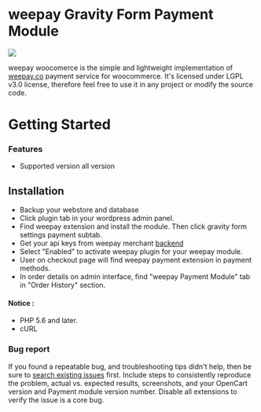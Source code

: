 # weepay Gravity Form Payment Module
![](https://service.weepay.co/form/normal.svg)

weepay woocomerce is the simple and lightweight implementation of [weepay.co](https://www.weepay.co) payment service for woocommerce. It's licensed under LGPL v3.0 license, therefore feel free to use it in any project or modify the source code.

# Getting Started


  ### Features
  
  - Supported version  all version



## Installation
* Backup your webstore and database
* Click plugin tab  in your wordpress admin panel.
* Find weepay extension and install the module. Then click gravity form settings payment subtab.
* Get your api keys from weepay merchant [backend](https://www.pos.weepay.co/)
* Select "Enabled" to activate weepay plugin for your weepay module.
* User on checkout page will find weepay payment extension in payment methods.
* In order details on admin interface, find "weepay Payment Module" tab in "Order History" section.

#### Notice :
* PHP 5.6 and later.
* cURL

### Bug report

If you found a repeatable bug, and troubleshooting tips didn't help, then be sure to [search existing issues](https://github.com/weepay/gravity-form-weepay/issues) first. Include steps to consistently reproduce the problem, actual vs. expected results, screenshots, and your OpenCart version and Payment module version number. Disable all extensions to verify the issue is a core bug.
